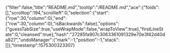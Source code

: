 {"filter":false,"title":"README.md","tooltip":"/README.md","ace":{"folds":[],"scrolltop":194,"scrollleft":0,"selection":{"start":{"row":30,"column":0},"end":{"row":30,"column":0},"isBackwards":false},"options":{"guessTabSize":true,"useWrapMode":false,"wrapToView":true},"firstLineState":0,"cleansed":true},"hash":"27285fa907c3063361091329e70e3f42d40da827","undoManager":{"mark":-1,"position":-1,"stack":[]},"timestamp":1575300323307}